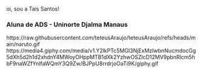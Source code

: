 oi, sou a Taís Santos!

<h3>Aluna de ADS - Uninorte Djalma Manaus</h3>
https://raw.githubusercontent.com/teteusAraujo/teteusAraujo/refs/heads/main/naruto.gif
https://media4.giphy.com/media/v1.Y2lkPTc5MGI3NjExMzIwbnNucmdocGg5dXh5d2h1d2xhdnY4MWoyOHppMTB1dXk2YzhwOSZlcD12MV9pbnRlcm5hbF9naWZfYnlfaWQmY3Q9Zw/BJPpU8rrdrjoOaTi9K/giphy.gif
